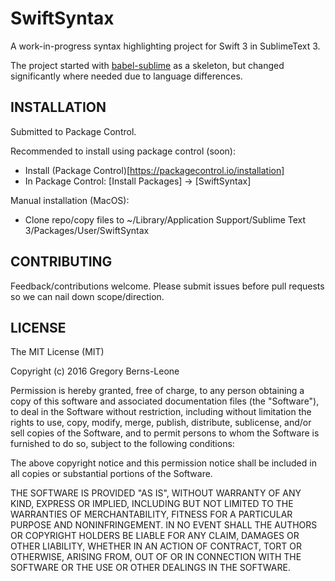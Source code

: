 # SwiftSyntax
A work-in-progress syntax highlighting project for Swift 3 in SublimeText 3.

The project started with [babel-sublime](https://github.com/babel/babel-sublime) as a skeleton, but changed significantly where needed due to language differences.

## INSTALLATION
Submitted to Package Control.

Recommended to install using package control (soon):
* Install (Package Control)[https://packagecontrol.io/installation]
* In Package Control: [Install Packages] -> [SwiftSyntax]

Manual installation (MacOS):
* Clone repo/copy files to ~/Library/Application Support/Sublime Text 3/Packages/User/SwiftSyntax

## CONTRIBUTING
Feedback/contributions welcome. Please submit issues before pull requests so we can nail down scope/direction.

## LICENSE

The MIT License (MIT)

Copyright (c) 2016 Gregory Berns-Leone

Permission is hereby granted, free of charge, to any person obtaining a copy of this software and associated documentation files (the "Software"), to deal in the Software without restriction, including without limitation the rights to use, copy, modify, merge, publish, distribute, sublicense, and/or sell copies of the Software, and to permit persons to whom the Software is furnished to do so, subject to the following conditions:

The above copyright notice and this permission notice shall be included in all copies or substantial portions of the Software.

THE SOFTWARE IS PROVIDED "AS IS", WITHOUT WARRANTY OF ANY KIND, EXPRESS OR IMPLIED, INCLUDING BUT NOT LIMITED TO THE WARRANTIES OF MERCHANTABILITY, FITNESS FOR A PARTICULAR PURPOSE AND NONINFRINGEMENT. IN NO EVENT SHALL THE AUTHORS OR COPYRIGHT HOLDERS BE LIABLE FOR ANY CLAIM, DAMAGES OR OTHER LIABILITY, WHETHER IN AN ACTION OF CONTRACT, TORT OR OTHERWISE, ARISING FROM, OUT OF OR IN CONNECTION WITH THE SOFTWARE OR THE USE OR OTHER DEALINGS IN THE SOFTWARE.
